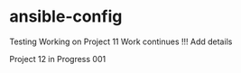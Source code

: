# ansible-config

Testing 
  Working on Project 11
Work continues !!!
Add details

Project 12 in Progress 001

